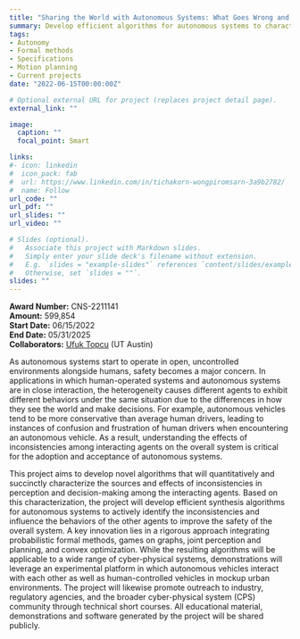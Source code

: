 ```yaml
---
title: "Sharing the World with Autonomous Systems: What Goes Wrong and How to Fix It (NSF)"
summary: Develop efficient algorithms for autonomous systems to characterize and actively identify the inconsistencies (e.g., in perception and decision-making) among the interacting agents and to influence the behaviors of the other agents to improve the safety of the overall system.
tags:
- Autonomy
- Formal methods
- Specifications
- Motion planning
- Current projects
date: "2022-06-15T00:00:00Z"

# Optional external URL for project (replaces project detail page).
external_link: ""

image:
  caption: ""
  focal_point: Smart

links:
#- icon: linkedin
#  icon_pack: fab
#  url: https://www.linkedin.com/in/tichakorn-wongpiromsarn-3a9b2782/
#  name: Follow
url_code: ""
url_pdf: ""
url_slides: ""
url_video: ""

# Slides (optional).
#   Associate this project with Markdown slides.
#   Simply enter your slide deck's filename without extension.
#   E.g. `slides = "example-slides"` references `content/slides/example-slides.md`.
#   Otherwise, set `slides = ""`.
slides: ""
---
```


**Award Number:** CNS-2211141<br />
**Amount:** 599,854<br />
**Start Date:** 06/15/2022<br />
**End Date:** 05/31/2025<br />
**Collaborators:** [Ufuk Topcu](http://www.ae.utexas.edu/facultysites/topcu/wiki/index.php/Main_Page) (UT Austin)<br />

 As autonomous systems start to operate in open, uncontrolled environments alongside humans, safety becomes a major concern. In applications in which human-operated systems and autonomous systems are in close interaction, the heterogeneity causes different agents to exhibit different behaviors under the same situation due to the differences in how they see the world and make decisions. For example, autonomous vehicles tend to be more conservative than average human drivers, leading to instances of confusion and frustration of human drivers when encountering an autonomous vehicle. As a result, understanding the effects of inconsistencies among interacting agents on the overall system is critical for the adoption and acceptance of autonomous systems.

This project aims to develop novel algorithms that will quantitatively and succinctly characterize the sources and effects of inconsistencies in perception and decision-making among the interacting agents. Based on this characterization, the project will develop efficient synthesis algorithms for autonomous systems to actively identify the inconsistencies and influence the behaviors of the other agents to improve the safety of the overall system. A key innovation lies in a rigorous approach integrating probabilistic formal methods, games on graphs, joint perception and planning, and convex optimization. While the resulting algorithms will be applicable to a wide range of cyber-physical systems, demonstrations will leverage an experimental platform in which autonomous vehicles interact with each other as well as human-controlled vehicles in mockup urban environments. The project will likewise promote outreach to industry, regulatory agencies, and the broader cyber-physical system (CPS) community through technical short courses. All educational material, demonstrations and software generated by the project will be shared publicly.
